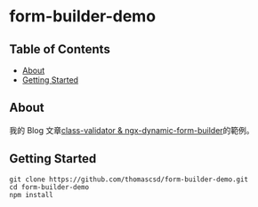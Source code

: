 # form-builder-demo

## Table of Contents

- [About](#about)
- [Getting Started](#getting_started)

## About <a name = "about"></a>

我的 Blog 文章[class-validator & ngx-dynamic-form-builder](https://thomascsd.github.io/class-validator-and-ngx-dynamic-form-builder)的範例。

## Getting Started <a name = "getting_started"></a>

```
git clone https://github.com/thomascsd/form-builder-demo.git
cd form-builder-demo
npm install
```
